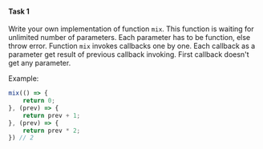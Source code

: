#### Task 1

Write your own implementation of function `mix`. This function is waiting for unlimited number of parameters. Each parameter has to be function, else throw error. Function `mix` invokes callbacks one by one. Each callback as a parameter get result of previous callback invoking. First callback doesn't get any parameter.

Example:

```javascript
mix(() => {
    return 0;
}, (prev) => {
    return prev + 1;
}, (prev) => {
    return prev * 2;
}) // 2
```



